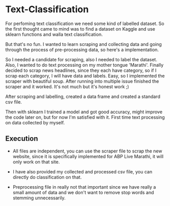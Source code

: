 # Text-Classification
For perfoming text classification we need some kind of labelled dataset. So the first thought came to mind was to find a dataset on Kaggle and use sklearn functions and walla text classification.

But that's no fun. I wanted to learn scraping and collecting data and going through the process of pre-processing data, so here's a implementation.

So I needed a candidate for scraping, also I needed to label the dataset. Also, I wanted to do text processing on my mother tongue 'Marathi'. Finally decided to scrap news headlines, since they each have category, so if I scrap each category, I will have data and labels. Easy, so I implemented the scraper with beautiful soup. After running into multiple issue finished the scraper and it worked.
It's not much but it's honest work ;)

After scraping and labelling, created a data frame and created a standard csv file. 

Then with sklearn I trained a model and got good accuracy, might improve the code later on, but for now I'm satisfied with it. First time text processing on data collected by myself.

## Execution 

* All files are independent, you can use the scraper file to scrap the new website, since it is specifically implemented for ABP Live Marathi, it will only work on that site.

* I have also provided my collected and processed csv file, you can directly do classification on that.

* Preprocessing file in really not that important since we have really a small amount of data and we don't want to remove stop words and stemming unnecessarily.


